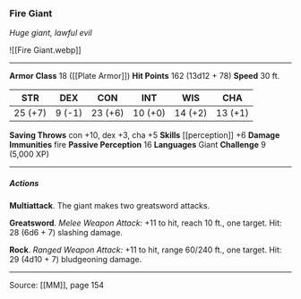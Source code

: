 ### Fire Giant
_Huge giant, lawful evil_

![[Fire Giant.webp]]




---

**Armor Class** 18 ([[Plate Armor]])
**Hit Points** 162 (13d12 + 78)
**Speed** 30 ft.

| STR     | DEX     | CON     | INT     | WIS     | CHA     |
|---------|---------|---------|---------|---------|---------|
| 25 (+7) | 9 (-1) | 23 (+6) | 10 (+0) | 14 (+2) | 13 (+1) |

**Saving Throws** con +10, dex +3, cha +5
**Skills** [[perception]] +6
**Damage Immunities** fire
**Passive Perception** 16
**Languages** Giant
**Challenge** 9 (5,000 XP)

---

##### Actions
**Multiattack**. The giant makes two greatsword attacks.

**Greatsword**. _Melee Weapon Attack:_ +11 to hit, reach 10 ft., one target. Hit: 28 (6d6 + 7) slashing damage.

**Rock**. _Ranged Weapon Attack:_ +11 to hit, range 60/240 ft., one target. Hit: 29 (4d10 + 7) bludgeoning damage.


---

Source: [[MM]], page 154